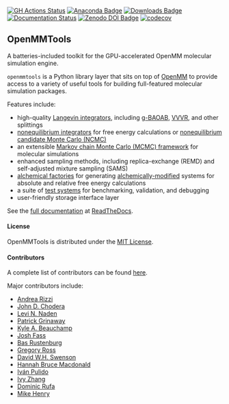 [![GH Actions Status](https://github.com/choderalab/openmmtools/workflows/CI/badge.svg)](https://github.com/choderalab/openmmtools/actions?query=branch%3Amain)
[![Anaconda Badge](https://anaconda.org/omnia/openmmtools/badges/version.svg)](https://anaconda.org/omnia/openmmtools)
[![Downloads Badge](https://anaconda.org/omnia/openmmtools/badges/downloads.svg)](https://anaconda.org/omnia/openmmtools/files)
[![Documentation Status](https://readthedocs.org/projects/openmmtools/badge/?version=latest)](https://openmmtools.readthedocs.io/en/latest/?badge=latest)
[![Zenodo DOI Badge](https://zenodo.org/badge/25416166.svg)](https://zenodo.org/badge/latestdoi/25416166)
[![codecov](https://codecov.io/gh/choderalab/openmmtools/branch/main/graph/badge.svg?token=aGwEahm2CY)](https://codecov.io/gh/choderalab/openmmtools)

## OpenMMTools

A batteries-included toolkit for the GPU-accelerated OpenMM molecular simulation engine.

`openmmtools` is a Python library layer that sits on top of [OpenMM](http://openmm.org) to provide access to a variety of useful tools for building full-featured molecular simulation packages.

Features include:

 - high-quality [Langevin integrators](https://openmmtools.readthedocs.io/en/stable/integrators.html#langevin-integrators), including [g-BAOAB](http://rspa.royalsocietypublishing.org/content/472/2189/20160138), [VVVR](http://pubs.acs.org/doi/abs/10.1021/jp411770f), and other splittings
 - [nonequilibrium integrators](https://openmmtools.readthedocs.io/en/stable/integrators.html#nonequilibrium-integrators) for free energy calculations or [nonequilibrium candidate Monte Carlo (NCMC)](http://dx.doi.org/10.1073/pnas.1106094108)
 - an extensible [Markov chain Monte Carlo (MCMC) framework](https://openmmtools.readthedocs.io/en/stable/mcmc.html) for molecular simulations
 - enhanced sampling methods, including replica-exchange (REMD) and self-adjusted mixture sampling (SAMS)
 - [alchemical factories](https://openmmtools.readthedocs.io/en/stable/alchemy.html) for generating [alchemically-modified](http://alchemistry.org) systems for absolute and relative free energy calculations
 - a suite of [test systems](https://openmmtools.readthedocs.io/en/stable/testsystems.html) for benchmarking, validation, and debugging
 - user-friendly storage interface layer

See the [full documentation](http://openmmtools.readthedocs.io) at [ReadTheDocs](http://openmmtools.readthedocs.io).

#### License

OpenMMTools is distributed under the [MIT License](https://opensource.org/licenses/MIT).

#### Contributors

A complete list of contributors can be found [here](https://github.com/choderalab/openmmtools/graphs/contributors).

Major contributors include:

* [Andrea Rizzi](https://github.com/andrrizzi) 
* [John D. Chodera](https://github.com/jchodera)
* [Levi N. Naden](https://github.com/Lnaden)
* [Patrick Grinaway](https://github.com/pgrinaway)
* [Kyle A. Beauchamp](https://github.com/kyleabeauchamp)
* [Josh Fass](https://github.com/maxentile)
* [Bas Rustenburg](https://github.com/bas-rustenburg)
* [Gregory Ross](https://github.com/gregoryross)
* [David W.H. Swenson](https://github.com/dwhswenson)
* [Hannah Bruce Macdonald](https://github.com/hannahbrucemacdonald)
* [Iván Pulido](https://github.com/ijpulidos)
* [Ivy Zhang](https://github.com/zhang-ivy)
* [Dominic Rufa](https://github.com/dominicrufa)
* [Mike Henry](https://github.com/mikemhenry)
